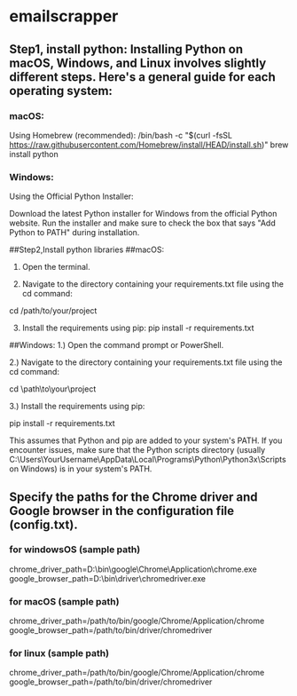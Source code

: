 # emailscrapper

## Step1, install python: Installing Python on macOS, Windows, and Linux involves slightly different steps. Here's a general guide for each operating system:

### macOS:
Using Homebrew (recommended):
/bin/bash -c "$(curl -fsSL https://raw.githubusercontent.com/Homebrew/install/HEAD/install.sh)"
brew install python

### Windows:
Using the Official Python Installer:

Download the latest Python installer for Windows from the official Python website.
Run the installer and make sure to check the box that says "Add Python to PATH" during installation.

##Step2,Install python libraries
##macOS:

1. Open the terminal.

2. Navigate to the directory containing your requirements.txt file using the cd command:

cd /path/to/your/project

3. Install the requirements using pip:
pip install -r requirements.txt


##Windows:
1.) Open the command prompt or PowerShell.

2.) Navigate to the directory containing your requirements.txt file using the cd command:

cd \path\to\your\project

3.) Install the requirements using pip:

pip install -r requirements.txt

This assumes that Python and pip are added to your system's PATH. If you encounter issues, make sure that the Python scripts directory (usually C:\Users\YourUsername\AppData\Local\Programs\Python\Python3x\Scripts on Windows) is in your system's PATH.


## Specify the paths for the Chrome driver and Google browser in the configuration file (config.txt).

### for windowsOS (sample path)
chrome_driver_path=D:\bin\google\Chrome\Application\chrome.exe
google_browser_path=D:\bin\driver\chromedriver.exe

### for macOS (sample path)
chrome_driver_path=/path/to/bin/google/Chrome/Application/chrome
google_browser_path=/path/to/bin/driver/chromedriver

### for linux (sample path)
chrome_driver_path=/path/to/bin/google/Chrome/Application/chrome
google_browser_path=/path/to/bin/driver/chromedriver

